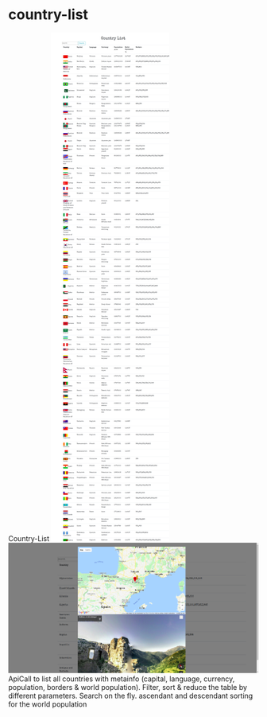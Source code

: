 # country-list
Country-List
![screenshot](images/screenshot1.png)
![screenshot](images/screenshot2.png)
ApiCall to list all countries with metainfo (capital, language, currency, population, borders & world population). 
Filter, sort & reduce the table by different parameters.
Search on the fly.
ascendant and descendant sorting for the world population
